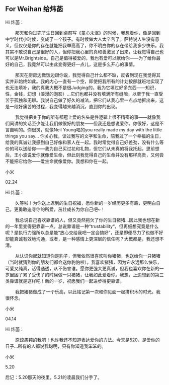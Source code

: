 ## For Weihan 给炜菡

Hi 炜菡：

&nbsp;&nbsp;&nbsp;&nbsp;&nbsp;&nbsp;&nbsp;&nbsp;那天和你过完了生日回到桌前写《童心未泯》的时候，我想着你，像是回到中学时代小时候，变成了一个孩子。有时候做大人太辛苦了。萨特说人生没有意义，但仅仅是你的存在就能把我举高高了，你不明白你的存在带给我多少快乐。我其实不敢说自己是很好的人，但你把我心里的真和善激发了出来，让我觉得自己也可以是Mr.Brightside。自己是值得被爱的，我也有爱可以献给你——为了给你最好的自己，我竟然可以由此变得更好一点儿，这是多么开心的事情。

&nbsp;&nbsp;&nbsp;&nbsp;&nbsp;&nbsp;&nbsp;&nbsp;那天在厨房边做饭边跟你说，我觉得自己什么都不缺，反省到现在我觉得其实并非始终如此。我的内心一直有一个空，即使把我所有的计划按部就班地实现了也无法填补，我的真我大概不是很Judging的。我为它填过好多东西——知识，性，金钱，幻想（浪漫的泡影）…它们也都并没有填满所有缝隙，以至于我一直受苦于孤独和无聊。我说自己做了好久的减法，把它们从我心里一点点地抠出来，这是一段好痛苦的过程，我变得越来越消沉，直到你的出现。

&nbsp;&nbsp;&nbsp;&nbsp;&nbsp;&nbsp;&nbsp;&nbsp;我觉得把关于你的所有都冠上爱的名头是件逻辑上很不精密的事——就像我们间讲的笑话至少能让我们做很好的朋友——但我还是想说爱你。你很好，这是不言自明的。你很灵，就像Neil Young唱的you really made my day with the little things you say... 你关心我，读过我写的文字和生命，陪我过了一个幸福的生日，给我的真诚让我感到自己好像和家人在一起。我时常觉得自己好差劲，没有什么等价的可以送给你——我为自己买过花和礼物，但它们从未真的将我托起。思前想后，王小波说爱你就像爱生命，但此刻我觉得自己的生命并没有那样高贵，又何尝不能把它给你——爱生命就像爱你。我想和你在一起。

小米

02.24


Hi 炜菡：

&nbsp;&nbsp;&nbsp;&nbsp;&nbsp;&nbsp;&nbsp;&nbsp;久等啦！为你送上迟到的生日祝福，愿你新的一岁经历更多有趣，更明白自己，更勇敢追寻你的所爱，茁壮成长为你自己吧~！

&nbsp;&nbsp;&nbsp;&nbsp;&nbsp;&nbsp;&nbsp;&nbsp;我总说自己喜欢靠谱的人，但又竟然拖欠了你的生日猪猪…因此我也想在新的一年里变得更靠谱一点。总说靠谱是一种“trustability“，但再细想究竟是什么呢？是执行力强所以总是能“放心交给我吧一定会搞好”，还是即便尽力了也做不好却能真诚有效地沟通，或者，是一种感情上更深层的信任呢？大概都是，我还想不清。

&nbsp;&nbsp;&nbsp;&nbsp;&nbsp;&nbsp;&nbsp;&nbsp;从认识你起就知道你是豹子，但我依然很喜欢叫你猪猪，也送给你一只猪猪（当时就猜到你的朋友们都会送你豹豹啦）。我喜欢猪猪，因为它永远那么快乐，可爱又纯真，活得通透，从不伤害谁。愿你更强大更真诚，但我也喜欢你在新的一岁里困了累了受伤了的时候做一只猪猪，让我如此爱着你。我想，上边想到的第三类靠谱就是这样吧！新的一岁，祝愿我们一起进步得更靠谱。

&nbsp;&nbsp;&nbsp;&nbsp;&nbsp;&nbsp;&nbsp;&nbsp;我把猪猪做成了一个乐高，以此铭记第一次和你见面一起拼积木的时光。我很怀念。

小米

04.14


Hi 炜菡：

&nbsp;&nbsp;&nbsp;&nbsp;&nbsp;&nbsp;&nbsp;&nbsp;原谅愚钝的我吧！也许我还不知道表达爱你的方法。今天是520，是爱你的日子...所有的人都说我聪明，只有你知道我笨笨的。

小米

5.20


后记：5.20那天的夜里，5.21的凌晨我们分手了。